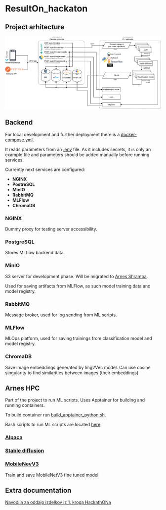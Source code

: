 # ResultOn_hackaton

## Project arhitecture
![Project architecture](/images/Hackaton_app_architecture.drawio.png)

## Backend

For local development and further deployment there is a [docker-compose.yml](backend/docker-compose.yml).

It reads parameters from an [.env](backend/.env) file. As it includes secrets, it is only an example file and parameters should be added manually before running services.

Currently next services are configured:

- **NGINX**
- **PostreSQL**
- **MinIO**
- **RabbitMQ**
- **MLFlow**
- **ChromaDB**

### NGINX

Dummy proxy for testing server accessibility.

### PostgreSQL

Stores MLflow backend data.

### MinIO

S3 server for development phase. Will be migrated to [Arnes Shramba](https://www.arnes.si/storitve/splet-posta-strezniki/arnes-shramba/).

Used for saving artifacts from MLFlow, as such model training data and model registry.

### RabbitMQ

Message broker, used for log sending from ML scripts.

### MLFlow

MLOps platform, used for saving trainings from classification model and model registry.

### ChromaDB

Save image embeddings generated by Img2Vec model. Can use cosine singularity to find similarities between images (their embeddings)

## Arnes HPC

Part of the project to run ML scripts. Uses Apptainer for building and running containers.

To build container run [build_apptainer_python.sh](hpc/build_apptainer_python.sh).

Bash scripts to run ML scripts are located [here](hpc/bin).

### [Alpaca](hpc/src/alpaca_llm/main.py)

### [Stable diffusion](hpc/src/stable_diffusion/main.py)

### [MobileNevV3](hpc/src/mobilenetv3/main.py)

Train and save MobileNetV3 fine tuned model

## Extra documentation

[Navodila za oddajo izdelkov iz 1. kroga HackathONa](docs/navodila_1_krog.md)
